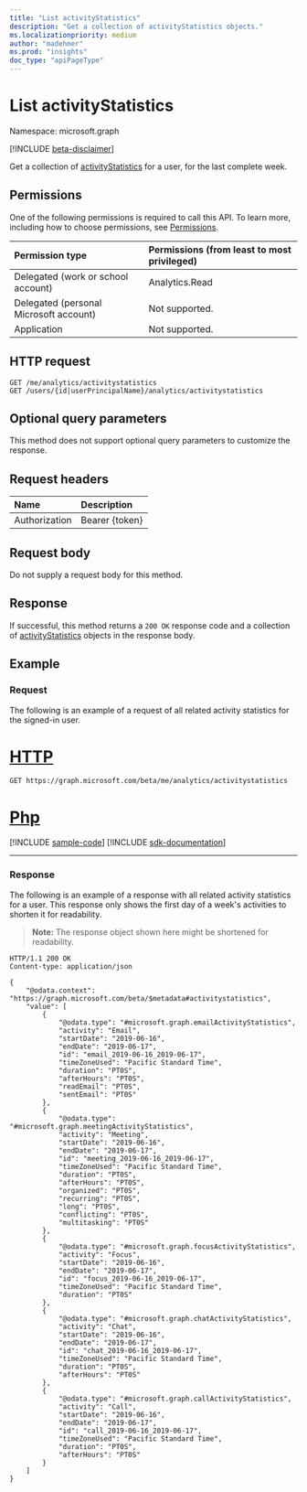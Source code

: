 ```yaml
---
title: "List activityStatistics"
description: "Get a collection of activityStatistics objects."
ms.localizationpriority: medium
author: "madehmer"
ms.prod: "insights"
doc_type: "apiPageType"
---
```


# List activityStatistics

Namespace: microsoft.graph

[!INCLUDE [beta-disclaimer](../../includes/beta-disclaimer.md)]

Get a collection of [activityStatistics](../resources/activitystatistics.md) for a user, for the last complete week.

## Permissions

One of the following permissions is required to call this API. To learn more, including how to choose permissions, see [Permissions](/graph/permissions-reference).

| Permission type                        | Permissions (from least to most privileged) |
|:---------------------------------------|:--------------------------------------------|
| Delegated (work or school account)     | Analytics.Read |
| Delegated (personal Microsoft account) | Not supported. |
| Application                            | Not supported. |

## HTTP request

<!-- { "blockType": "ignored" } -->

```http
GET /me/analytics/activitystatistics
GET /users/{id|userPrincipalName}/analytics/activitystatistics
```

## Optional query parameters

This method does not support optional query parameters to customize the response.

## Request headers

| Name      |Description|
|:----------|:----------|
| Authorization | Bearer {token} |

## Request body

Do not supply a request body for this method.

## Response

If successful, this method returns a `200 OK` response code and a collection of [activityStatistics](../resources/activitystatistics.md) objects in the response body.

## Example

### Request

The following is an example of a request of all related activity statistics for the signed-in user.

# [HTTP](#tab/http)
<!-- {
  "blockType": "request",
  "name": "get_activitystatistics"
}-->

```msgraph-interactive
GET https://graph.microsoft.com/beta/me/analytics/activitystatistics

```

# [Php](#tab/php)
[!INCLUDE [sample-code](../includes/snippets/php/get-activitystatistics-php-snippets.md)]
[!INCLUDE [sdk-documentation](../includes/snippets/snippets-sdk-documentation-link.md)]

---


### Response

The following is an example of a response with all related activity statistics for a user. This response only shows the first day of a week's activities to shorten it for readability.

> **Note:** The response object shown here might be shortened for readability.

<!-- {
  "blockType": "response",
  "truncated": true,
  "@odata.type": "microsoft.graph.activityStatistics",
  "isCollection": true
} -->

```http
HTTP/1.1 200 OK
Content-type: application/json

{
    "@odata.context": "https://graph.microsoft.com/beta/$metadata#activitystatistics",
    "value": [
        {
            "@odata.type": "#microsoft.graph.emailActivityStatistics",
            "activity": "Email",
            "startDate": "2019-06-16",
            "endDate": "2019-06-17",
            "id": "email_2019-06-16_2019-06-17",
            "timeZoneUsed": "Pacific Standard Time",
            "duration": "PT0S",
            "afterHours": "PT0S",
            "readEmail": "PT0S",
            "sentEmail": "PT0S"
        },
        {
            "@odata.type": "#microsoft.graph.meetingActivityStatistics",
            "activity": "Meeting",
            "startDate": "2019-06-16",
            "endDate": "2019-06-17",
            "id": "meeting_2019-06-16_2019-06-17",
            "timeZoneUsed": "Pacific Standard Time",
            "duration": "PT0S",
            "afterHours": "PT0S",
            "organized": "PT0S",
            "recurring": "PT0S",
            "long": "PT0S",
            "conflicting": "PT0S",
            "multitasking": "PT0S"
        },
        {
            "@odata.type": "#microsoft.graph.focusActivityStatistics",
            "activity": "Focus",
            "startDate": "2019-06-16",
            "endDate": "2019-06-17",
            "id": "focus_2019-06-16_2019-06-17",
            "timeZoneUsed": "Pacific Standard Time",
            "duration": "PT0S"
        },
        {
            "@odata.type": "#microsoft.graph.chatActivityStatistics",
            "activity": "Chat",
            "startDate": "2019-06-16",
            "endDate": "2019-06-17",
            "id": "chat_2019-06-16_2019-06-17",
            "timeZoneUsed": "Pacific Standard Time",
            "duration": "PT0S",
            "afterHours": "PT0S"
        },
        {
            "@odata.type": "#microsoft.graph.callActivityStatistics",
            "activity": "Call",
            "startDate": "2019-06-16",
            "endDate": "2019-06-17",
            "id": "call_2019-06-16_2019-06-17",
            "timeZoneUsed": "Pacific Standard Time",
            "duration": "PT0S",
            "afterHours": "PT0S"
        }
    ]
}
```

<!-- uuid: 16cd6b66-4b1a-43a1-adaf-3a886856ed98
2019-02-04 14:57:30 UTC -->
<!-- {
  "type": "#page.annotation",
  "description": "List activitystatistics",
  "keywords": "",
  "section": "documentation",
  "tocPath": ""
}-->


